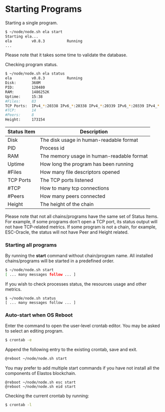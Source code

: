 # Starting Programs

Starting a single program.

```bash
$ ~/node/node.sh ela start
Starting ela...
ela         v0.8.3          Running
...
```

Please note that it takes some time to validate the database.

Checking program status.

```bash
$ ~/node/node.sh ela status
ela         v0.8.3          Running
Disk:       360M
PID:        120480
RAM:        1486252K
Uptime:     15:38
#Files:     83
TCP Ports:  IPv4_*:20338 IPv6_*:20338 IPv4_*:20339 IPv6_*:20339 IPv4_*:20336 
#TCP:       14
#Peers:     8
Height:     173154
```

| Status Item | Description                               |
| ----------- | ----------------------------------------- |
| Disk        | The disk usage in human-readable format   |
| PID         | Process id                                |
| RAM         | The memory usage in human-readable format |
| Uptime      | How long the program has been running     |
| #Files      | How many file descriptors opened          |
| TCP Ports   | The TCP ports listened                    |
| #TCP        | How to many tcp connections               |
| #Peers      | How many peers connected                  |
| Height      | The height of the chain                   |

Please note that not all chains/programs have the same set of Status Items. For example, if some programs don't open a TCP port, its status output will not have TCP-related metrics. If some program is not a chain, for example, ESC-Oracle, the status will not have Peer and Height related.

### Starting all programs

By running the **start** command without chain/program name. All installed chains/programs will be started in a predefined order.

```bash
$ ~/node/node.sh start
[ ... many messages follow ... ]
```

If you wish to check processes status, the resources usage and other metrics.

```
$ ~/node/node.sh status
[ ... many messages follow ... ]
```

### Auto-start when OS Reboot

Enter the command to open the user-level crontab editor. You may be asked to select an editing program.&#x20;

```bash
$ crontab -e
```

Append the following entry to the existing crontab, save and exit.

```bash
@reboot ~/node/node.sh start
```

You may prefer to add multiple start commands if you have not install all the components of Elastos blockchain.

```
@reboot ~/node/node.sh esc start
@reboot ~/node/node.sh eid start
```

Checking the current crontab by running:

```bash
$ crontab -l
```
